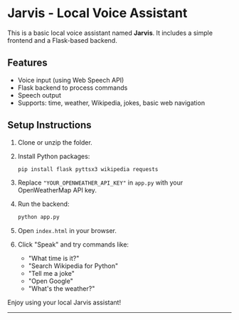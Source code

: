
# Jarvis - Local Voice Assistant

This is a basic local voice assistant named **Jarvis**. It includes a simple frontend and a Flask-based backend.

## Features
- Voice input (using Web Speech API)
- Flask backend to process commands
- Speech output
- Supports: time, weather, Wikipedia, jokes, basic web navigation

## Setup Instructions

1. Clone or unzip the folder.
2. Install Python packages:
    ```bash
    pip install flask pyttsx3 wikipedia requests
    ```

3. Replace `"YOUR_OPENWEATHER_API_KEY"` in `app.py` with your OpenWeatherMap API key.

4. Run the backend:
    ```bash
    python app.py
    ```

5. Open `index.html` in your browser.
6. Click "Speak" and try commands like:
    - "What time is it?"
    - "Search Wikipedia for Python"
    - "Tell me a joke"
    - "Open Google"
    - "What's the weather?"

Enjoy using your local Jarvis assistant!

---


